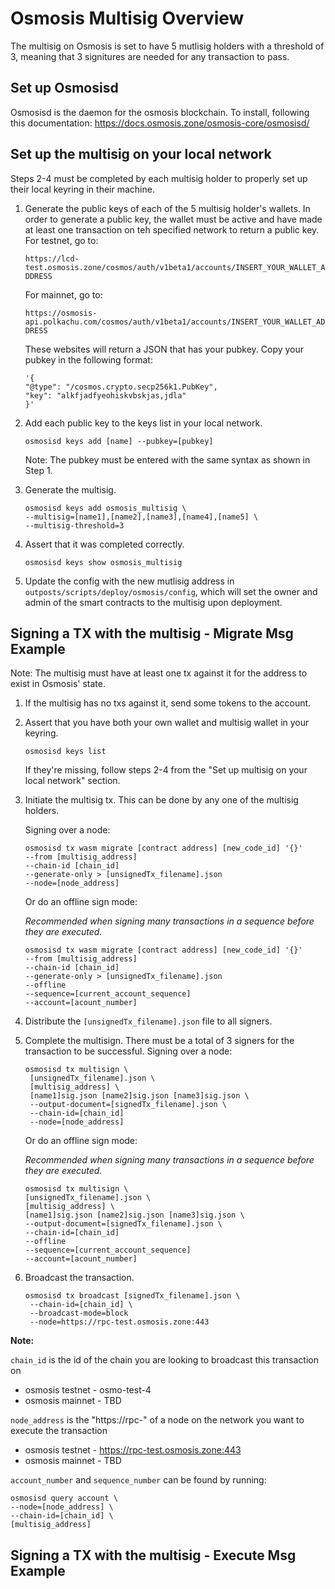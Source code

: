# Osmosis Multisig Overview

The multisig on Osmosis is set to have 5 mutlisig holders with a threshold of 3, meaning that 3 signitures are needed for any transaction to pass. 

## Set up Osmosisd 

Osmosisd is the daemon for the osmosis blockchain. To install, following this documentation: https://docs.osmosis.zone/osmosis-core/osmosisd/

## Set up the multisig on your local network 
Steps 2-4 must be completed by each multisig holder to properly set up their local keyring in their machine. 

1. Generate the public keys of each of the 5 multisig holder's wallets. In order to generate a public key, the wallet must be active and have made at least one transaction on teh specified network to return a public key.
   For testnet, go to: 
    
   ```https://lcd-test.osmosis.zone/cosmos/auth/v1beta1/accounts/INSERT_YOUR_WALLET_ADDRESS```

    For mainnet, go to: 
   
    ```https://osmosis-api.polkachu.com/cosmos/auth/v1beta1/accounts/INSERT_YOUR_WALLET_ADDRESS```
    
    These websites will return a JSON that has your pubkey. Copy your pubkey in the following format: 
    ```
   '{
    "@type": "/cosmos.crypto.secp256k1.PubKey",
    "key": "alkfjadfyeohiskvbskjas,jdla"
    }'
    ```
   
2. Add each public key to the keys list in your local network.

    ```
    osmosisd keys add [name] --pubkey=[pubkey]
   ```
    Note: The pubkey must be entered with the same syntax as shown in Step 1.

3. Generate the multisig. 
    ```
   osmosisd keys add osmosis_multisig \
    --multisig=[name1],[name2],[name3],[name4],[name5] \
    --multisig-threshold=3
   ```
4. Assert that it was completed correctly. 
    ```
   osmosisd keys show osmosis_multisig
   ```
5. Update the config with the new mutlisig address in ```outposts/scripts/deploy/osmosis/config```, which will set the owner and admin of the smart contracts to the multisig upon deployment. 

## Signing a TX with the multisig - Migrate Msg Example
Note: The multisig must have at least one tx against it for the address to exist in Osmosis' state. 

1. If the multisig has no txs against it, send some tokens to the account. 

2. Assert that you have both your own wallet and multisig wallet in your keyring. 
   ```
   osmosisd keys list
   ```
   If they're missing, follow steps 2-4 from the "Set up multisig on your local network" section.

3. Initiate the multisig tx. This can be done by any one of the multisig holders. 
   
   Signing over a node: 
   ```
   osmosisd tx wasm migrate [contract address] [new_code_id] '{}' 
   --from [multisig_address]
   --chain-id [chain_id] 
   --generate-only > [unsignedTx_filename].json
   --node=[node_address]
   ```
   Or do an offline sign mode: 
   
   _Recommended when signing many transactions in a sequence before they are executed._
   ```
   osmosisd tx wasm migrate [contract address] [new_code_id] '{}' 
   --from [multisig_address]
   --chain-id [chain_id] 
   --generate-only > [unsignedTx_filename].json
   --offline
   --sequence=[current_account_sequence]
   --account=[acount_number] 
   ```
4. Distribute the ```[unsignedTx_filename].json``` file to all signers. 

5. Complete the multisign. There must be a total of 3 signers for the transaction to be successful.
   Signing over a node:
   ```
   osmosisd tx multisign \
    [unsignedTx_filename].json \
    [multisig_address] \
    [name1]sig.json [name2]sig.json [name3]sig.json \
    --output-document=[signedTx_filename].json \
    --chain-id=[chain_id]
    --node=[node_address]
   ```
   Or do an offline sign mode: 

   _Recommended when signing many transactions in a sequence before they are executed._
   ```
   osmosisd tx multisign \
   [unsignedTx_filename].json \
   [multisig_address] \
   [name1]sig.json [name2]sig.json [name3]sig.json \
   --output-document=[signedTx_filename].json \
   --chain-id=[chain_id]
   --offline
   --sequence=[current_account_sequence]
   --account=[acount_number] 
   ```
6. Broadcast the transaction. 
   ```
   osmosisd tx broadcast [signedTx_filename].json \
    --chain-id=[chain_id] \
    --broadcast-mode=block
    --node=https://rpc-test.osmosis.zone:443
   ```

**Note:** 

```chain_id``` is the id of the chain you are looking to broadcast this transaction on 
   * osmosis testnet - osmo-test-4
   * osmosis mainnet - TBD

```node_address``` is the "https://rpc-" of a node on the network you want to execute the transaction
   * osmosis testnet - https://rpc-test.osmosis.zone:443
   * osmosis mainnet - TBD

```account_number``` and ```sequence_number``` can be found by running: 
   ```
   osmosisd query account \
   --node=[node_address] \
   --chain-id=[chain_id] \
   [multisig_address]
   ```
## Signing a TX with the multisig - Execute Msg Example